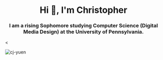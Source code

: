 <h1 align="center">Hi 👋, I'm Christopher</h1>
<h3 align="center">I am a rising Sophomore studying Computer Science (Digital Media Design) at the University of Pennsylvania.</h3>

<
<p><img align="left" src="https://github-readme-stats.vercel.app/api/top-langs?username=cj-yuen&show_icons=true&locale=en&layout=compact" alt="cj-yuen" /></p>

<!--
**cj-yuen/cj-yuen** is a ✨ _special_ ✨ repository because its `README.md` (this file) appears on your GitHub profile.

Here are some ideas to get you started:

- 🔭 I’m currently working on ...
- 🌱 I’m currently learning ...
- 👯 I’m looking to collaborate on ...
- 🤔 I’m looking for help with ...
- 💬 Ask me about ...
- 📫 How to reach me: ...
- 😄 Pronouns: ...
- ⚡ Fun fact: ...
-->
